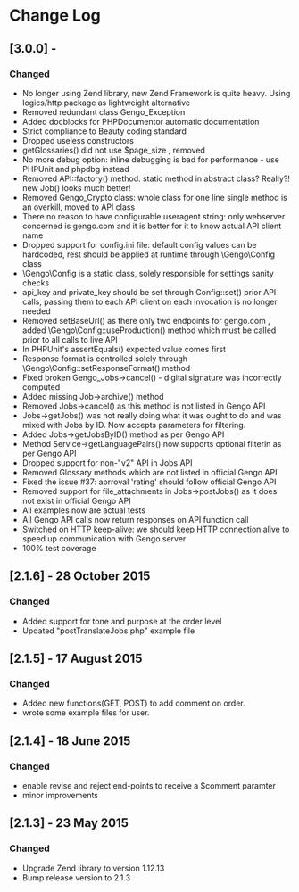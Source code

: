 # Change Log

## [3.0.0] -
### Changed
- No longer using Zend library, new Zend Framework is quite heavy. Using logics/http package as lightweight alternative
- Removed redundant class Gengo_Exception
- Added docblocks for PHPDocumentor automatic documentation
- Strict compliance to Beauty coding standard
- Dropped useless constructors
- getGlossaries() did not use $page_size , removed
- No more debug option: inline debugging is bad for performance - use PHPUnit and phpdbg instead
- Removed API::factory() method: static method in abstract class? Really?! new Job() looks much better!
- Removed Gengo_Crypto class: whole class for one line single method is an overkill, moved to API class
- There no reason to have configurable useragent string: only webserver concerned is gengo.com and it is better for it to know actual API client name
- Dropped support for config.ini file: default config values can be hardcoded, rest should be applied at runtime through \Gengo\Config class
- \Gengo\Config is a static class, solely responsible for settings sanity checks
- api_key and private_key should be set through Config::set() prior API calls, passing them to each API client on each invocation is no longer needed
- Removed setBaseUrl() as there only two endpoints for gengo.com , added \Gengo\Config::useProduction() method which must be called prior to all calls to live API
- In PHPUnit's assertEquals() expected value comes first
- Response format is controlled solely through \Gengo\Config::setResponseFormat() method
- Fixed broken Gengo_Jobs->cancel() - digital signature was incorrectly computed
- Added missing Job->archive() method
- Removed Jobs->cancel() as this method is not listed in Gengo API
- Jobs->getJobs() was not really doing what it was ought to do and was mixed with Jobs by ID. Now accepts parameters for filtering.
- Added Jobs->getJobsByID() method as per Gengo API
- Method Service->getLanguagePairs() now supports optional filterin as per Gengo API
- Dropped support for non-"v2" API in Jobs API
- Removed Glossary methods which are not listed in official Gengo API
- Fixed the issue #37: aprroval 'rating' should follow official Gengo API
- Removed support for file_attachments in Jobs->postJobs() as it does not exist in official Gengo API
- All examples now are actual tests
- All Gengo API calls now return responses on API function call
- Switched on HTTP keep-alive: we should keep HTTP connection alive to speed up communication with Gengo server
- 100% test coverage

## [2.1.6] - 28 October 2015
### Changed

- Added support for tone and purpose at the order level
- Updated "postTranslateJobs.php" example file

## [2.1.5] - 17 August 2015
### Changed
- Added new functions(GET, POST) to add comment on order.
- wrote some example files for user.

## [2.1.4] - 18 June 2015
### Changed
- enable revise and reject end-points to receive a $comment paramter
- minor improvements

## [2.1.3] - 23 May 2015
### Changed
- Upgrade Zend library to version 1.12.13
- Bump release version to 2.1.3
